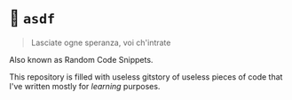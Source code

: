 # :bug: `asdf`
> Lasciate ogne speranza, voi ch'intrate

Also known as Random Code Snippets.

This repository is filled with useless gitstory of useless pieces of code that
I've written mostly for _learning_ purposes.
